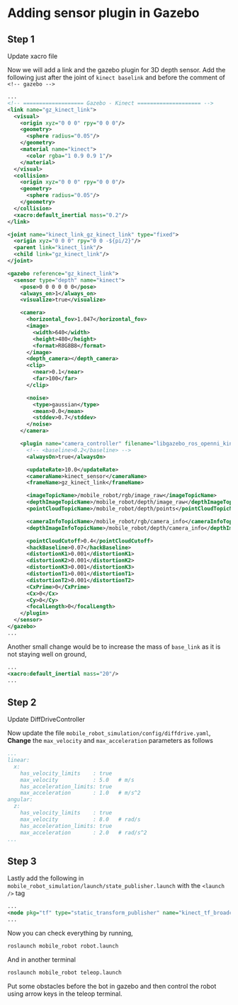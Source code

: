 # Adding sensor plugin in Gazebo

## Step 1
Update xacro file

Now we will add a link and the gazebo plugin for 3D depth sensor. Add the following just after the joint of `kinect baselink` and before the comment of `<!-- gazebo -->`

```xml
...
<!-- =================== Gazebo - Kinect ==================== -->
<link name="gz_kinect_link">
  <visual>
    <origin xyz="0 0 0" rpy="0 0 0"/>
    <geometry>
      <sphere radius="0.05"/>
    </geometry>
    <material name="kinect">
      <color rgba="1 0.9 0.9 1"/>
    </material>
  </visual>
  <collision>
    <origin xyz="0 0 0" rpy="0 0 0"/>
    <geometry>
      <sphere radius="0.05"/>
    </geometry>
  </collision>
  <xacro:default_inertial mass="0.2"/>
</link>

<joint name="kinect_link_gz_kinect_link" type="fixed">
  <origin xyz="0 0 0" rpy="0 0 -${pi/2}"/>
  <parent link="kinect_link"/>
  <child link="gz_kinect_link"/>
</joint>

<gazebo reference="gz_kinect_link">
  <sensor type="depth" name="kinect">
    <pose>0 0 0 0 0 0</pose>
    <always_on>1</always_on>
    <visualize>true</visualize>

    <camera>
      <horizontal_fov>1.047</horizontal_fov>
      <image>
        <width>640</width>
        <height>480</height>
        <format>R8G8B8</format>
      </image>
      <depth_camera></depth_camera>
      <clip>
        <near>0.1</near>
        <far>100</far>
      </clip>

      <noise>
        <type>gaussian</type>
        <mean>0.0</mean>
        <stddev>0.7</stddev>
      </noise>
    </camera>

    <plugin name="camera_controller" filename="libgazebo_ros_openni_kinect.so">
      <!-- <baseline>0.2</baseline> -->
      <alwaysOn>true</alwaysOn>

      <updateRate>10.0</updateRate>
      <cameraName>kinect_sensor</cameraName>
      <frameName>gz_kinect_link</frameName>

      <imageTopicName>/mobile_robot/rgb/image_raw</imageTopicName>
      <depthImageTopicName>/mobile_robot/depth/image_raw</depthImageTopicName>
      <pointCloudTopicName>/mobile_robot/depth/points</pointCloudTopicName>

      <cameraInfoTopicName>/mobile_robot/rgb/camera_info</cameraInfoTopicName>
      <depthImageInfoTopicName>/mobile_robot/depth/camera_info</depthImageInfoTopicName>

      <pointCloudCutoff>0.4</pointCloudCutoff>
      <hackBaseline>0.07</hackBaseline>
      <distortionK1>0.001</distortionK1>
      <distortionK2>0.001</distortionK2>
      <distortionK3>0.001</distortionK3>
      <distortionT1>0.001</distortionT1>
      <distortionT2>0.001</distortionT2>
      <CxPrime>0</CxPrime>
      <Cx>0</Cx>
      <Cy>0</Cy>
      <focalLength>0</focalLength>
    </plugin>
  </sensor>
</gazebo>
...
```

Another small change would be to increase the mass of `base_link` as it is not staying well on ground,
```xml
...
<xacro:default_inertial mass="20"/>
...
```

## Step 2
Update DiffDriveController

Now update the file `mobile_robot_simulation/config/diffdrive.yaml`,
__Change__ the `max_velocity` and `max_acceleration` parameters as follows
```yaml
...
linear:
  x:
    has_velocity_limits    : true
    max_velocity           : 5.0   # m/s
    has_acceleration_limits: true
    max_acceleration       : 1.0   # m/s^2
angular:
  z:
    has_velocity_limits    : true
    max_velocity           : 8.0   # rad/s
    has_acceleration_limits: true
    max_acceleration       : 2.0   # rad/s^2
...
```

## Step 3


Lastly add the following in `mobile_robot_simulation/launch/state_publisher.launch` with the `<launch />` tag

```xml
...
<node pkg="tf" type="static_transform_publisher" name="kinect_tf_broadcaster" args="0 0 0 0 3.1459 1.57 /kinect_link /gz_kinect_link 4"/>
...
```



Now you can check everything by running,
```bash
roslaunch mobile_robot robot.launch
```

And in another terminal

```bash
roslaunch mobile_robot teleop.launch
```

Put some obstacles before the bot in gazebo and then control the robot using arrow keys in the teleop terminal.
